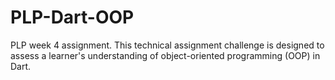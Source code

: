 # PLP-Dart-OOP
PLP week 4 assignment. This technical assignment challenge is designed to assess a learner's understanding of object-oriented programming (OOP) in Dart.

